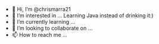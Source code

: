 - 👋 Hi, I’m @chrismarra21
- 👀 I’m interested in ... Learning Java instead of drinking it:)
- 🌱 I’m currently learning ...
- 💞️ I’m looking to collaborate on ...
- 📫 How to reach me ... 

<!---
chrismarra21/chrismarra21 is a ✨ special ✨ repository because its `README.md` (this file) appears on your GitHub profile.
You can click the Preview link to take a look at your changes.
--->
